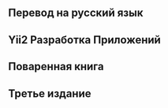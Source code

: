 Перевод на русский язык
--- 
Yii2 Разработка Приложений 
---
Поваренная книга 
---
Третье издание 
---


